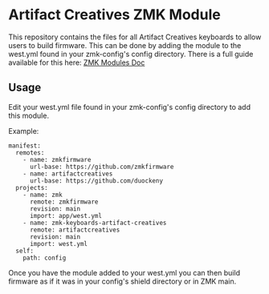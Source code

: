 # Artifact Creatives ZMK Module

This repository contains the files for all Artifact Creatives keyboards to allow users to build firmware. This can be done by adding the module to the west.yml found in your zmk-config's config directory. There is a full guide available for this here: [ZMK Modules Doc](https://zmk.dev/docs/features/modules)

## Usage

Edit your west.yml file found in your zmk-config's config directory to add this module.

Example:

```
manifest:
  remotes:
    - name: zmkfirmware
      url-base: https://github.com/zmkfirmware
    - name: artifactcreatives
      url-base: https://github.com/duockeny
  projects:
    - name: zmk
      remote: zmkfirmware
      revision: main
      import: app/west.yml
    - name: zmk-keyboards-artifact-creatives
      remote: artifactcreatives
      revision: main
      import: west.yml
  self:
    path: config
```
Once you have the module added to your west.yml you can then build firmware as if it was in your config's shield directory or in ZMK main.
